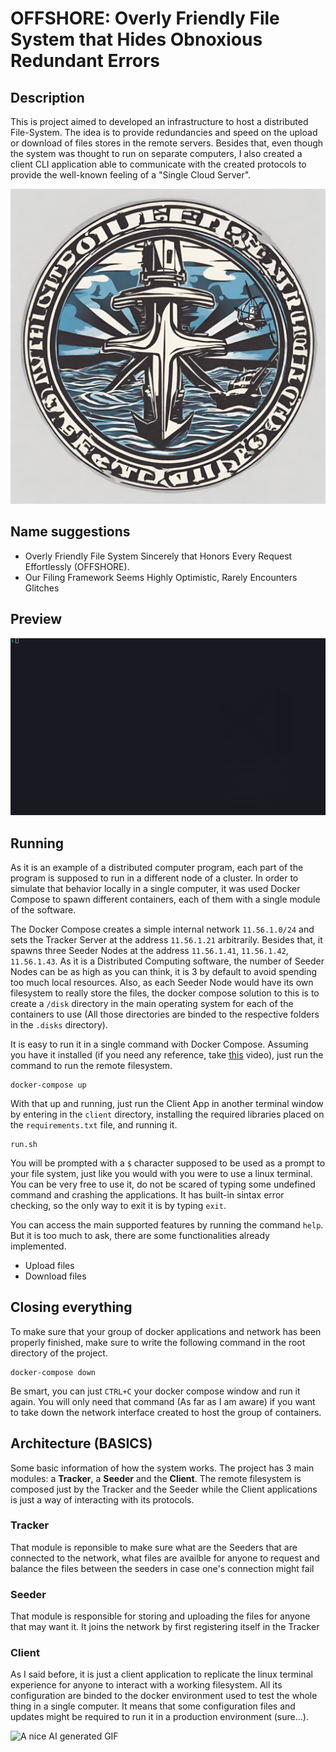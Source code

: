 # OFFSHORE: Overly Friendly File System that Hides Obnoxious Redundant Errors

## Description

This is project aimed to developed an infrastructure to host a distributed File-System. The idea is to provide redundancies and speed on the upload or download of files stores in the remote servers. Besides that, even though the system was thought to run on separate computers, I also created a client CLI application able to communicate with the created protocols to provide the well-known feeling of a "Single Cloud Server". 

![A non-copyrighted AI generated logo for the project](assets/logo-1.png)

## Name suggestions
- Overly Friendly File System Sincerely that Honors Every Request Effortlessly (OFFSHORE).
- Our Filing Framework Seems Highly Optimistic, Rarely Encounters Glitches

## Preview

![Running Demo](assets/demo.gif)

## Running

As it is an example of a distributed computer program, each part of the program is supposed to run in a different node of a cluster. In order to simulate that behavior locally in a single computer, it was used Docker Compose to spawn different containers, each of them with a single module of the software.

The Docker Compose creates a simple internal network `11.56.1.0/24` and sets the Tracker Server at the address `11.56.1.21` arbitrarily. Besides that, it spawns three Seeder Nodes at the address `11.56.1.41`, `11.56.1.42`, `11.56.1.43`. As it is a Distributed Computing software, the number of Seeder Nodes can be as high as you can think, it is 3 by default to avoid spending too much local resources. Also, as each Seeder Node would have its own filesystem to really store the files, the docker compose solution to this is to create a `/disk` directory in the main operating system for each of the containers to use (All those directories are binded to the respective folders in the `.disks` directory).

It is easy to run it in a single command with Docker Compose. Assuming you have it installed (if you need any reference, take [this](https://www.youtube.com/watch?v=DM65_JyGxCo) video), just run the command to run the remote filesystem.

```
docker-compose up
```

With that up and running, just run the Client App in another terminal window by entering in the `client` directory, installing the required libraries placed on the `requirements.txt` file, and running it.

```
run.sh
```

You will be prompted with a `$` character supposed to be used as a prompt to your file system, just like you would with you were to use a linux terminal. You can be very free to use it, do not be scared of typing some undefined command and crashing the applications. It has built-in sintax error checking, so the only way to exit it is by typing `exit`.

You can access the main supported features by running the command `help`. But it is too much to ask, there are some functionalities already implemented.

- Upload files
- Download files

## Closing everything

To make sure that your group of docker applications and network has been properly finished, make sure to write the following command in the root directory of the project.

```
docker-compose down
```

Be smart, you can just `CTRL+C` your docker compose window and run it again. You will only need that command (As far as I am aware) if you want to take down the network interface created to host the group of containers.

## Architecture (BASICS)

Some basic information of how the system works. The project has 3 main modules: a **Tracker**, a **Seeder** and the **Client**. The remote filesystem is composed just by the Tracker and the Seeder while the Client applications is just a way of interacting with its protocols.

### Tracker

That module is reponsible to make sure what are the Seeders that are connected to the network, what files are availble for anyone to request and balance the files between the seeders in case one's connection might fail

### Seeder

That module is responsible for storing and uploading the files for anyone that may want it. It joins the network by first registering itself in the Tracker

### Client

As I said before, it is just a client application to replicate the linux terminal experience for anyone to interact with a working filesystem. All its configuration are binded to the docker environment used to test the whole thing in a single computer. It means that some configuration files and updates might be required to run it in a production environment (sure...).


![A nice AI generated GIF](assets/OFFSHORE.gif)

